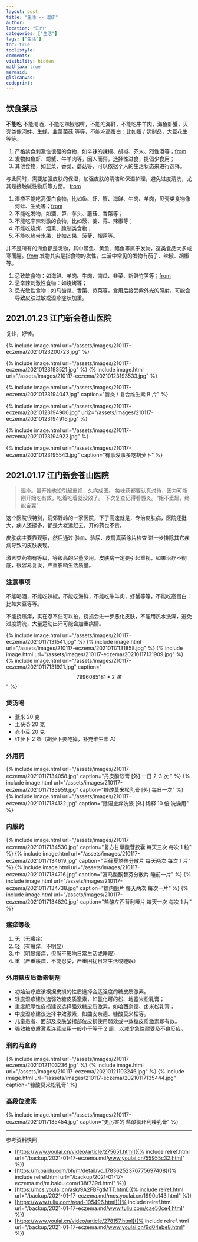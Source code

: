```yaml
---
layout: post
title: "生活 -- 湿疹"
author:
location: "江门"
categories: ["生活"]
tags: ["生活"]
toc: true
toclistyle:
comments:
visibility: hidden
mathjax: true
mermaid:
glslcanvas:
codeprint:
---
```



## 饮食禁忌

**不能吃** 不能喝酒，不能吃辣椒咖啡，不能吃海鲜，不能吃牛羊肉，海鱼虾蟹，贝壳类像河蚌、生蚝，韭菜菌菇 等等，不能吃高蛋白：比如蛋 / 奶制品，大豆花生等等。

1. 严格禁食刺激性很强的食物，如辛辣的辣椒、胡椒、芥末、烈性酒等；[from](https://www.youlai.cn/video/article/275651.html)
2. 发物如鱼虾、螃蟹、牛羊肉等，因人而异，选择性进食，提倡少食用；
3. 其他食物，如韭菜、香菜、蘑菇等，可以依据个人的生活状态来进行选择。

与此同时，需要加强皮肤的保湿，加强皮肤的清洁和保湿护理，避免过度清洗，尤其是接触碱性物质等方面。
[from](https://m.baidu.com/bh/m/detail/vc_17836252376775697408)

1. 湿疹不能吃高蛋白食物，比如鱼、虾、蟹、海鲜、牛肉、羊肉，贝壳类食物像河蚌、生蚝等；[from](https://mcs.youlai.cn/ask/9A2FBFgtMTT.html)
2. 不能吃发物，如酒、笋、芋头、蘑菇、香菜等；
3. 不能吃辛辣刺激的食物，比如葱、姜、蒜、辣椒等；
4. 不能吃烧烤、烟熏、腌制类食物；
5. 不能吃热带水果，比如芒果、菠萝、榴莲等。

并不是所有的海鱼都是发物，其中带鱼、黄鱼、鲳鱼等属于发物，这类食品大多咸寒而腥。[from](https://www.tuliu.com/read-105496.html)
发物其实是指食物的发性，生活中常见的发物有茄子、辣椒、胡椒等。

1. 忌致敏食物：如海鲜、羊肉、牛肉、南瓜、韭菜、新鲜竹笋等；[from](https://www.youlai.cn/video/article/278157.html)
2. 忌辛辣刺激性食物：如烧烤等；
3. 忌光敏性食物：如马齿苋、香菜、苋菜等，食用后接受紫外光的照射，可能会导致皮肤过敏或湿疹症状加重。


## 2021.01.23 江门新会苍山医院

复诊，好转。

{% include image.html url="/assets/images/210117-eczema/20210123200723.jpg" %}

{% include image.html url="/assets/images/210117-eczema/20210123193521.jpg" %}
{% include image.html url="/assets/images/210117-eczema/20210123193533.jpg" %}

{% include image.html url="/assets/images/210117-eczema/20210123194047.jpg" caption="唇炎 / 复合维生素 B 片" %}

{% include image.html url="/assets/images/210117-eczema/20210123194900.jpg"
url2="/assets/images/210117-eczema/20210123194916.jpg" %}

{% include image.html url="/assets/images/210117-eczema/20210123194922.jpg" %}

{% include image.html url="/assets/images/210117-eczema/20210123195543.jpg" caption="有事没事多吃胡萝卜" %}


## 2021.01.17 江门新会苍山医院

> 湿疹。最开始也没引起重视，久病成医。
> 每味药都要认真对待，因为可能刚开始吃有效，吃着吃着就没效了。
> 下次复查记得看唇炎。“始不垂翅，终能奋翼”

这个医院很特别，荒郊野岭的一家医院，下了高速就是，专治皮肤病，医院还挺大，病人还挺多，都是大老远赶去，开的药也不贵。

皮肤病主要靠观察，然后通过 验血、验尿、皮屑真菌涂片检查 进一步排除其它疾病导致的皮肤表现。

激素类药物有等级，等级高的尽量少用。皮肤病一定要引起重视，如果治疗不彻底，很容易复发，严重影响生活质量。


### 注意事项

不能喝酒，不能吃辣椒，不能吃海鲜，不能吃牛羊肉，虾蟹等等，不能吃高蛋白：比如大豆等等。

不能挠瘙痒，实在忍不住可以拍，挠抓会进一步恶化皮肤，不能用热水洗澡，避免过度清洗，大量运动出汗可能会加重病情。

{% include image.html url="/assets/images/210117-eczema/20210117131541.jpg" %}
{% include image.html url="/assets/images/210117-eczema/20210117131858.jpg" %}
{% include image.html url="/assets/images/210117-eczema/20210117131909.jpg" %}
{% include image.html url="/assets/images/210117-eczema/20210117131921.jpg" caption="$$7996085181 * 2\ 黄$$" %}


### 煲汤喝

* 薏米 $20$ 克
* 土茯苓 $20$ 克
* 赤小豆 $20$ 克
* 红萝卜 $2$ 条（胡萝卜要吃掉，补充维生素 A）


### 外用药

{% include image.html url="/assets/images/210117-eczema/20210117134058.jpg" caption="丹皮酚软膏 [外] 一日 $2$-$3$ 次 " %}
{% include image.html url="/assets/images/210117-eczema/20210117133959.jpg" caption="糠酸莫米松乳膏 [外] 每日一次" %}
{% include image.html url="/assets/images/210117-eczema/20210117134132.jpg" caption="除湿止痒洗液 [外] 稀释 $10$ 倍 洗澡用" %}


### 内服药

{% include image.html url="/assets/images/210117-eczema/20210117134530.jpg" caption="复方甘草酸苷胶囊 每天三次 每次 $1$ 粒" %}
{% include image.html url="/assets/images/210117-eczema/20210117134619.jpg" caption="百藓夏塔热分散片 每天两次 每次 $1$ 片" %}
{% include image.html url="/assets/images/210117-eczema/20210117134716.jpg" caption="富马酸酮替芬分散片 睡前一片" %}
{% include image.html url="/assets/images/210117-eczema/20210117134738.jpg" caption="螺内酯片 每天两次 每次一片" %}
{% include image.html url="/assets/images/210117-eczema/20210117134820.jpg" caption="盐酸左西替利嗪片 每天一次 每次 $1$ 片" %}


### 瘙痒等级

1. 无（无瘙痒）
2. 轻（有瘙痒，不明显）
3. 中（明显瘙痒，但尚不影响日常生活或睡眠）
4. 重（严重瘙痒，不能忍受，严重困扰日常生活或睡眠）


### 外用糖皮质激素制剂

* 初始治疗应该根据皮损的性质选择合适强度的糖皮质激素。
* 轻度湿疹建议选弱效糖皮质激素，如氢化可的松、地塞米松乳膏；
* 重度肥厚性皮损建议选择强效糖皮质激素，如哈西奈德、卤米松乳膏；
* 中度湿疹建议选择中效激素，如曲安奈德、糠酸莫米松等。
* 儿童患者、面部及皮肤皱摺部位皮损使用弱效或中效糖皮质激素即有效。
* 强效糖皮质激素连续应用一般小于等于 2 周，以减少急性耐受及不良反应。


### 剩的两盒药

{% include image.html url="/assets/images/210117-eczema/20210121103236.jpg" %}
{% include image.html url="/assets/images/210117-eczema/20210121103246.jpg" %}
{% include image.html url="/assets/images/210117-eczema/20210117135444.jpg" caption="糠酸莫米松乳膏" %}


### 高段位激素

{% include image.html url="/assets/images/210117-eczema/20210117135454.jpg" caption="更厉害的 盐酸氯环利嗪乳膏" %}

<hr class='reviewline'/>
<p class='reviewtip'><script type='text/javascript' src='{% include relref.html url="/assets/reviewjs/blogs/2021-01-17-eczema.md.js" %}'></script></p>
<font class='ref_snapshot'>参考资料快照</font>

- [https://www.youlai.cn/video/article/275651.html]({% include relref.html url="/backup/2021-01-17-eczema.md/www.youlai.cn/55955c32.html" %})
- [https://m.baidu.com/bh/m/detail/vc_17836252376775697408]({% include relref.html url="/backup/2021-01-17-eczema.md/m.baidu.com/f38f739d.html" %})
- [https://mcs.youlai.cn/ask/9A2FBFgtMTT.html]({% include relref.html url="/backup/2021-01-17-eczema.md/mcs.youlai.cn/1990c143.html" %})
- [https://www.tuliu.com/read-105496.html]({% include relref.html url="/backup/2021-01-17-eczema.md/www.tuliu.com/cae50ce4.html" %})
- [https://www.youlai.cn/video/article/278157.html]({% include relref.html url="/backup/2021-01-17-eczema.md/www.youlai.cn/9d04ebe8.html" %})
